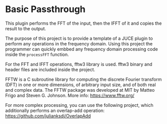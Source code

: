 # Basic Passthrough
 
 This plugin performs the FFT of the input, then the IFFT of it and copies the result to the output.
 
 The purpose of this project is to provide a template of a JUCE plugin to perform any operations in the frequency domain.
 Using this project the programmer can quickly embbed any frequency domain processing code inside the `processFFT` function.
 
 For the FFT and IFFT operations, fftw3 library is used. fftw3 binary and header files are included inside the project.
 
 FFTW is a C subroutine library for computing the discrete Fourier transform (DFT) in one or more dimensions, of arbitrary input size, and of both real and complex data. The FFTW package was developed at MIT by Matteo Frigo and Steven G. Johnson. More info: https://www.fftw.org/
 
 For more complex processing, you can use the following project, which additionally performs an overlap-add operation: https://github.com/julianksdj/OverlapAdd
